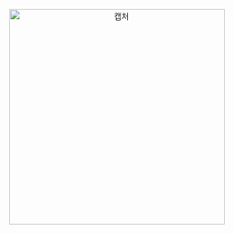 <p align="center"><img width="380" alt="캡처" src="https://user-images.githubusercontent.com/49011398/120544261-2d23f800-c428-11eb-864c-4d0adb5fd1e8.png"></p>
